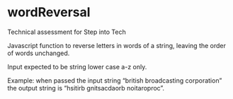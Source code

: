 # wordReversal
Technical assessment for Step into Tech

Javascript function to reverse letters in words of a string, leaving the order of words unchanged.

Input expected to be string lower case a-z only.

Example: when passed the input string “british broadcasting corporation”
the output string is “hsitirb gnitsacdaorb noitaroproc”.
